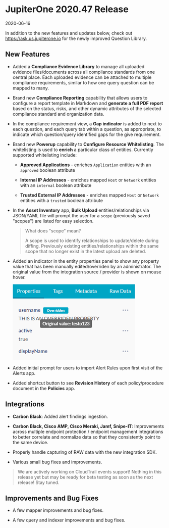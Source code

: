# JupiterOne 2020.47 Release

2020-06-16

In addition to the new features and updates below, check out
https://ask.us.jupiterone.io for the newly improved Question Library.

## New Features

- Added a **Compliance Evidence Library** to manage all uploaded evidence
  files/documents across all compliance standards from one central place. Each
  uploaded evidence can be attached to multiple compliance requirements, similar
  to how one query question can be mapped to many. 

- Brand new **Compliance Reporting** capability that allows users to configure a
  report template in Markdown and **generate a full PDF report** based on the
  status, risks, and other dynamic attributes of the selected compliance
  standard and organization data.

- In the compliance requirement view, a **Gap indicator** is added to next to
  each question, and each query tab within a question, as appropriate, to
  indicate which question/query identified gaps for the give requirement.

- Brand new **Powerup** capability to **Configure Resource Whitelisting**. The
  whitelisting is used to **enrich** a particular class of entities. Currently
  supported whitelisting include:

  - **Approved Applications** - enriches `Application` entities with an
    `approved` boolean attribute

  - **Internal IP Addresses** - enriches mapped `Host` or `Network` entities
    with an `internal` boolean attribute

  - **Trusted External IP Addresses** - enriches mapped `Host` or `Network`
    entities with a `trusted` boolean attribute

- In the **Asset Inventory** app, **Bulk Upload** entities/relationships via
  JSON/YAML file will prompt the user for a `scope` (previously saved "scopes")
  are listed for easy selection.

  > What does "scope" mean? 
  >
  > A scope is used to identify relationships to update/delete during diffing.
  > Previously existing entities/relationships within the same scope that no
  > longer exist in the latest upload are deleted.

- Added an indicator in the entity properties panel to show any property value
  that has been manually edited/overriden by an administrator. The original
  value from the integration source / provider is shown on mouse hover.

  ![property-override](../assets/property-override.png)

- Added initial prompt for users to import Alert Rules upon first visit of the 
  Alerts app.

- Added shortcut button to see **Revision History** of each policy/procedure
  document in the **Policies** app.

## Integrations

- **Carbon Black**: Added alert findings ingestion.

- **Carbon Black, Cisco AMP, Cisco Meraki, Jamf, Snipe-IT**: Improvements across
  multiple endpoint protection / endpoint management integrations to better
  correlate and normalize data so that they consistently point to the same
  device.

- Properly handle capturing of RAW data with the new integration SDK.

- Various small bug fixes and improvements.

> We are actively working on CloudTrail events support! Nothing in this release
> yet but may be ready for beta testing as soon as the next release! Stay tuned.

## Improvements and Bug Fixes

- A few mapper improvements and bug fixes.

- A few query and indexer improvements and bug fixes.
